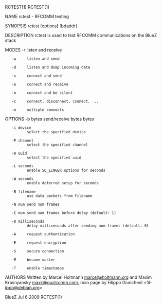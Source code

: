 RCTEST(1)                                                                                                                                RCTEST(1)

NAME
       rctest - RFCOMM testing

SYNOPSIS
       rctest <mode> [options] [bdaddr]

DESCRIPTION
       rctest is used to test RFCOMM communications on the BlueZ stack

MODES
       -r     listen and receive

       -w     listen and send

       -d     listen and dump incoming data

       -s     connect and send

       -u     connect and receive

       -n     connect and be silent

       -c     connect, disconnect, connect, ...

       -m     multiple connects

OPTIONS
       -b bytes
              send/receive bytes bytes

       -i device
              select the specified device

       -P channel
              select the specified channel

       -U uuid
              select the specified uuid

       -L seconds
              enable SO_LINGER options for seconds

       -W seconds
              enable deferred setup for seconds

       -B filename
              use data packets from filename

       -N num send num frames

       -C num send num frames before delay (default: 1)

       -D milliseconds
              delay milliseconds after sending num frames (default: 0)

       -A     request authentication

       -E     request encryption

       -S     secure connection

       -M     become master

       -T     enable timestamps

AUTHORS
       Written  by  Marcel  Holtmann  <marcel@holtmann.org>  and  Maxim  Krasnyansky  <maxk@qualcomm.com>,  man  page  by  Filippo Giunchedi <fil‐
       ippo@debian.org>

BlueZ                                                               Jul 6 2009                                                           RCTEST(1)
